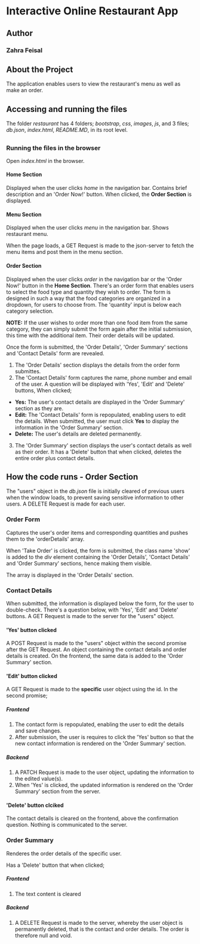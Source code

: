 # Interactive Online Restaurant App

## Author
### Zahra Feisal

##
## About the Project
The application enables users to view the restaurant's menu as well as make an order.

##
## Accessing and running the files
The folder <em>restaurant</em> has 4 folders; <em>bootstrap</em>, <em>css</em>, <em>images</em>, <em>js</em>, and 3 files; <em>db.json</em>, <em>index.html</em>, <em>README.MD</em>, in its root level.

##
### Running the files in the browser
Open <em>index.html</em> in the browser.

#### Home Section
Displayed when the user clicks <em>home</em> in the navigation bar. Contains brief description and an 'Order Now!' button. When clicked, the <strong>Order Section</strong> is displayed.

#### Menu Section
Displayed when the user clicks <em>menu</em> in the navigation bar. Shows restaurant menu. 

When the page loads, a GET Request is made to the json-server to fetch the menu items and post them in the menu section.

#### Order Section
Displayed when the user clicks <em>order</em> in the navigation bar or the 'Order Now!' button in the <strong>Home Section</strong>. There's an order form that enables users to select the food type and quantity they wish to order. The form is designed in such a way that the food categories are organized in a dropdown, for users to choose from. The 'quantity' input is below each category selection.

<strong>NOTE:</strong> If the user wishes to order more than one food item from the same category, they can simply submit the form again after the initial submission, this time with the additional item. Their order details will be updated.

Once the form is submitted, the 'Order Details', 'Order Summary' sections and 'Contact Details' form are revealed.

1. The 'Order Details' section displays the details from the order form submittes.
2. The 'Contact Details' form captures the name, phone number and email of the user. A question will be displayed with 'Yes', 'Edit' and 'Delete' buttons, When clicked; 

<ul>
<li><strong>Yes:</strong> The user's contact details are displayed in the 'Order Summary' section as they are.
</li>
<li>
<strong>Edit:</strong> The 'Contact Details' form is repopulated, enabling users to edit the details. When submitted, the user must click <strong>Yes</strong> to display the information in the 'Order Summary' section.
</li>
<li>
<strong>Delete:</strong> The user's details are deleted permanently.
</li>
</ul>

3. The 'Order Summary' section displays the user's contact details as well as their order. It has a 'Delete' button that when clicked, deletes the entire order plus contact details.

##
## How the code runs - Order Section

The "users" object in the <em>db.json</em> file is initially cleared of previous users when the window loads, to prevent saving sensitive information to other users. A DELETE Request is made for each user.

### Order Form
Captures the user's order items and corresponding quantities and pushes them to the 'orderDetails' array.

When 'Take Order' is clicked, the form is submitted, the class name 'show' is added to the <em>div</em> element containing the 'Order Details', 'Contact Details' and 'Order Summary' sections, hence making them visible.

The array is displayed in the 'Order Details' section.

### Contact Details
When submitted, the information is displayed below the form, for the user to double-check. There's a question below, with 'Yes', 'Edit' and 'Delete' buttons. A GET Request is made to the server for the "users" object.

#### 'Yes' button clicked
A POST Request is made to the "users" object within the second promise after the GET Request. An object containing the contact details and order details is created. On the frontend, the same data is added to the 'Order Summary' section.

#### 'Edit' button clicked
A GET Request is made to the <strong>specific</strong> user object using the id. In the second promise;

##### Frontend
1. The contact form is repopulated, enabling the user to edit the details and save changes.
2. After submission, the user is requires to click the 'Yes' button so that the new contact information is rendered on the 'Order Summary' section.

##### Backend
1. A PATCH Request is made to the user object, updating the information to the edited value(s).
2. When 'Yes' is clicked, the updated information is rendered on the 'Order Summary' section from the server.

#### 'Delete' button clciked
The contact details is cleared on the frontend, above the confirmation question. Nothing is communicated to the server.

### Order Summary
Renderes the order details of the specific user.

Has a 'Delete' button that when clicked;

##### Frontend
1. The text content is cleared

##### Backend
1. A DELETE Request is made to the server, whereby the user object is permanently deleted, that is the contact and order details. The order is therefore null and void.
